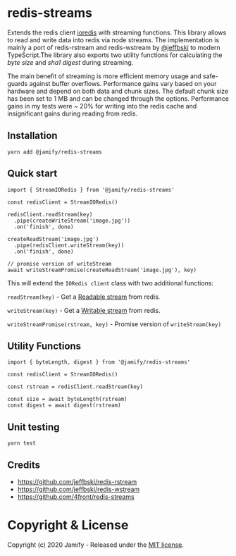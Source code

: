 # redis-streams

Extends the redis client [ioredis](https://github.com/luin/ioredis) with streaming functions.
This library allows to read and write data into redis via node streams. The implementation is
mainly a port of redis-rstream and redis-wstream by [@jeffbski](https://github.com/jeffbski)
to modern TypeScript.The library also exports two utility functions for calculating
the _byte size_ and _sha1 digest_ during streaming.

The main benefit of streaming is more efficient memory usage and safe-guards against buffer overflows.
Performance gains vary based on your hardware and depend on both data and chunk sizes. The default
chunk size has been set to 1 MB and can be changed through the options. Performance gains in my tests
were ~ 20% for writing into the redis cache and insignificant gains during reading from redis.

## Installation

```
yarn add @jamify/redis-streams
```

## Quick start

```
import { StreamIORedis } from '@jamify/redis-streams'

const redisClient = StreamIORedis()

redisClient.readStream(key)
  .pipe(createWriteStream('image.jpg'))
  .on('finish', done)

createReadStream('image.jpg')
  .pipe(redisClient.writeStream(key))
  .on('finish', done)

// promise version of writeStream
await writeStreamPromise(createReadStream('image.jpg'), key)

```

This will extend the `IORedis client` class with two additional functions:

`readStream(key)` - Get a [Readable stream](https://nodejs.org/api/stream.html#stream_class_stream_readable) from redis.

`writeStream(key)` - Get a [Writable stream](https://nodejs.org/api/stream.html#stream_class_stream_writable) from redis.

`writeStreamPromise(rstream, key)` - Promise version of `writeStream(key)`

## Utility Functions

```
import { byteLength, digest } from '@jamify/redis-streams'

const redisClient = StreamIORedis()

const rstream = redisClient.readStream(key)

const size = await byteLength(rstream)
const digest = await digest(rstream)

```

## Unit testing

```
yarn test
```

## Credits

- https://github.com/jeffbski/redis-rstream
- https://github.com/jeffbski/redis-wstream
- https://github.com/4front/redis-streams

# Copyright & License

Copyright (c) 2020 Jamify - Released under the [MIT license](LICENSE).
